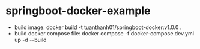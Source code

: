 # springboot-docker-example
+ build image: docker build -t tuanthanh01/springboot-docker:v1.0.0 .
+ build docker compose file: docker compose -f docker-compose.dev.yml up -d --build
